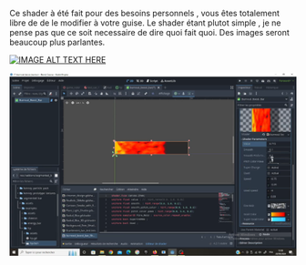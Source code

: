 Ce shader à été fait pour des besoins personnels , vous êtes totalement libre de de le modifier à votre guise.
Le shader étant plutot simple , je ne pense pas que ce soit necessaire de dire quoi fait quoi. Des images seront beaucoup plus parlantes.

[![IMAGE ALT TEXT HERE](https://img.youtube.com/vi/xfaPi4AIBAE/0.jpg)](https://youtu.be/xfaPi4AIBAE)


![Image1](https://github.com/Levi971/Burnout-Boost-Bar-Shader-GODOT-4-/blob/main/Capture%20d%E2%80%99%C3%A9cran%20(268).png)
